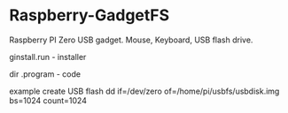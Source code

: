 # Raspberry-GadgetFS
Raspberry PI Zero USB gadget. Mouse, Keyboard, USB flash drive. 

ginstall.run - installer

dir .program - code

example create USB flash dd if=/dev/zero of=/home/pi/usbfs/usbdisk.img bs=1024 count=1024 
